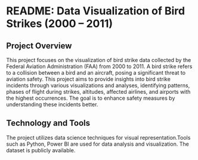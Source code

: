 # README: Data Visualization of Bird Strikes (2000 – 2011)

## Project Overview
This project focuses on the visualization of bird strike data collected by the Federal Aviation Administration (FAA) from 2000 to 2011. A bird strike refers to a collision between a bird and an aircraft, posing a significant threat to aviation safety. This project aims to provide insights into bird strike incidents through various visualizations and analyses, identifying patterns, phases of flight during strikes, altitudes, affected airlines, and airports with the highest occurrences. The goal is to enhance safety measures by understanding these incidents better.

## Technology and Tools
The project utilizes data science techniques for visual representation.Tools such as Python, Power BI are used for data analysis and visualization. The dataset is publicly available.


